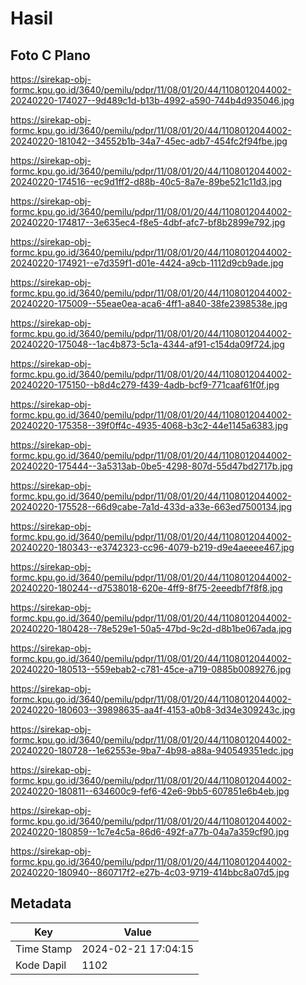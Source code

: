 # Hasil

## Foto C Plano

https://sirekap-obj-formc.kpu.go.id/3640/pemilu/pdpr/11/08/01/20/44/1108012044002-20240220-174027--9d489c1d-b13b-4992-a590-744b4d935046.jpg

https://sirekap-obj-formc.kpu.go.id/3640/pemilu/pdpr/11/08/01/20/44/1108012044002-20240220-181042--34552b1b-34a7-45ec-adb7-454fc2f94fbe.jpg

https://sirekap-obj-formc.kpu.go.id/3640/pemilu/pdpr/11/08/01/20/44/1108012044002-20240220-174516--ec9d1ff2-d88b-40c5-8a7e-89be521c11d3.jpg

https://sirekap-obj-formc.kpu.go.id/3640/pemilu/pdpr/11/08/01/20/44/1108012044002-20240220-174817--3e635ec4-f8e5-4dbf-afc7-bf8b2899e792.jpg

https://sirekap-obj-formc.kpu.go.id/3640/pemilu/pdpr/11/08/01/20/44/1108012044002-20240220-174921--e7d359f1-d01e-4424-a9cb-1112d9cb9ade.jpg

https://sirekap-obj-formc.kpu.go.id/3640/pemilu/pdpr/11/08/01/20/44/1108012044002-20240220-175009--55eae0ea-aca6-4ff1-a840-38fe2398538e.jpg

https://sirekap-obj-formc.kpu.go.id/3640/pemilu/pdpr/11/08/01/20/44/1108012044002-20240220-175048--1ac4b873-5c1a-4344-af91-c154da09f724.jpg

https://sirekap-obj-formc.kpu.go.id/3640/pemilu/pdpr/11/08/01/20/44/1108012044002-20240220-175150--b8d4c279-f439-4adb-bcf9-771caaf61f0f.jpg

https://sirekap-obj-formc.kpu.go.id/3640/pemilu/pdpr/11/08/01/20/44/1108012044002-20240220-175358--39f0ff4c-4935-4068-b3c2-44e1145a6383.jpg

https://sirekap-obj-formc.kpu.go.id/3640/pemilu/pdpr/11/08/01/20/44/1108012044002-20240220-175444--3a5313ab-0be5-4298-807d-55d47bd2717b.jpg

https://sirekap-obj-formc.kpu.go.id/3640/pemilu/pdpr/11/08/01/20/44/1108012044002-20240220-175528--66d9cabe-7a1d-433d-a33e-663ed7500134.jpg

https://sirekap-obj-formc.kpu.go.id/3640/pemilu/pdpr/11/08/01/20/44/1108012044002-20240220-180343--e3742323-cc96-4079-b219-d9e4aeeee467.jpg

https://sirekap-obj-formc.kpu.go.id/3640/pemilu/pdpr/11/08/01/20/44/1108012044002-20240220-180244--d7538018-620e-4ff9-8f75-2eeedbf7f8f8.jpg

https://sirekap-obj-formc.kpu.go.id/3640/pemilu/pdpr/11/08/01/20/44/1108012044002-20240220-180428--78e529e1-50a5-47bd-9c2d-d8b1be067ada.jpg

https://sirekap-obj-formc.kpu.go.id/3640/pemilu/pdpr/11/08/01/20/44/1108012044002-20240220-180513--559ebab2-c781-45ce-a719-0885b0089276.jpg

https://sirekap-obj-formc.kpu.go.id/3640/pemilu/pdpr/11/08/01/20/44/1108012044002-20240220-180603--39898635-aa4f-4153-a0b8-3d34e309243c.jpg

https://sirekap-obj-formc.kpu.go.id/3640/pemilu/pdpr/11/08/01/20/44/1108012044002-20240220-180728--1e62553e-9ba7-4b98-a88a-940549351edc.jpg

https://sirekap-obj-formc.kpu.go.id/3640/pemilu/pdpr/11/08/01/20/44/1108012044002-20240220-180811--634600c9-fef6-42e6-9bb5-607851e6b4eb.jpg

https://sirekap-obj-formc.kpu.go.id/3640/pemilu/pdpr/11/08/01/20/44/1108012044002-20240220-180859--1c7e4c5a-86d6-492f-a77b-04a7a359cf90.jpg

https://sirekap-obj-formc.kpu.go.id/3640/pemilu/pdpr/11/08/01/20/44/1108012044002-20240220-180940--860717f2-e27b-4c03-9719-414bbc8a07d5.jpg


## Metadata

| Key        | Value               |
| ---------- | ------------------- |
| Time Stamp | 2024-02-21 17:04:15 |
| Kode Dapil | 1102                |



